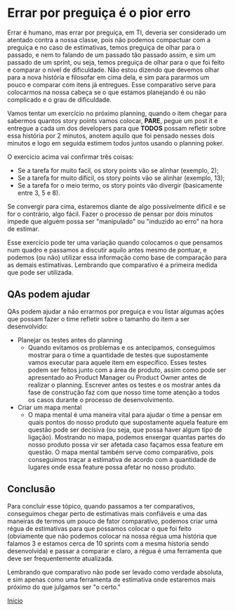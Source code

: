 # Errar por preguiça é o pior erro

Errar é humano, mas errar por preguiça, em TI, deveria ser considerado um atentado contra a nossa classe, pois não podemos compactuar com a preguiça e no caso de estimativas, temos preguiça de olhar para o passado, e nem to falando de um passado tão passado assim, e sim um passado de um sprint, ou seja, temos preguiça de olhar para o que foi feito e comparar o nível de dificuldade. Não estou dizendo que devemos olhar para a nova história e filosofar em cima dela, e sim para pararmos um pouco e comparar com itens já entregues. Esse comparativo serve para colocarmos na nossa cabeça se o que estamos planejando é ou não complicado e o grau de dificuldade.

Vamos tentar um exercício no próximo planning, quando o item chegar para sabermos quantos story points vamos colocar, **PARE**, pegue um post it e entregue a cada um dos developers para que **TODOS** possam refletir sobre essa história por 2 minutos, anotem aquilo que foi pensado nesses dois minutos e logo em seguida estimem todos juntos usando o planning poker.

O exercício acima vai confirmar três coisas:

- Se a tarefa for muito facil, os story points vão se alinhar (exemplo, 2);
- Se a tarefa for muito difícil, os story points vão se alinhar (exemplo, 13);
- Se a tarefa for o meio termo, os story points vão divergir (basicamente entre 3, 5 e 8).

Se convergir para cima, estaremos diante de algo possívelmente difícil e se for o contrário, algo fácil. Fazer o processo de pensar por dois minutos impede que alguém possa ser "manipulado" ou "induzido ao erro" na hora de estimar. 

Esse exercício pode ter uma variação quando colocamos o que pensamos num quadro e passamos a discutir aquilo antes mesmo de pontuar, e podemos (ou não) utilizar essa informação como base de comparação para as demais estimativas. Lembrando que comparativo é a primeira medida que pode ser utilizada.

## QAs podem ajudar

QAs podem ajudar a não errarmos por preguiça e vou listar algumas ações que possam fazer o time refletir sobre o tamanho do item a ser desenvolvido: 
- Planejar os testes antes do planning
    - Quando evitamos os problemas e os antecipamos, conseguimos mostrar para o time a quantidade de testes que supostamente vamos executar para aquele item em específico. Esses testes podem ser feitos junto com a área de produto, assim como pode ser apresentado ao Product Manager ou Product Owner antes de realizar o planning. Escrever antes os testes e os mostrar antes da fase de construção faz com que nosso time tome atenção a todos os casos durante o processo de desenvolvimento.
- Criar um mapa mental
    - O mapa mental é uma maneira vital para ajudar o time a pensar em quais pontos do nosso produto que supostamente aquela feature em questão pode ser decisiva (ou seja, que possa haver algum tipo de ligação). Mostrando no mapa, podemos enxergar quantas partes do nosso produto possa vir ser afetada caso façamos essa feature em questão. O mapa mental também serve como comparativo, pois conseguimos traçar a estimativa de acordo com a quantidade de lugares onde essa feature possa afetar no nosso produto.

## Conclusão

Para concluir esse tópico, quando passamos a ter comparativos, conseguimos chegar perto de estimativas mais confiáveis e uma das maneiras de termos um pouco de fator comparativo, podemos criar uma régua de estimativas para que possamos colocar o que foi feito (obviamente que não podemos colocar na nossa régua uma história que falamos 3 e estamos cerca de 10 sprints com a mesma historia sendo desenvolvida) e passar a comparar e claro, a régua é uma ferramenta que deve ser frequentemente atualizada.

Lembrando que comparativo não pode ser levado como verdade absoluta, e sim apenas como uma ferramenta de estimativa onde estaremos mais próximo do que julgamos ser "o certo."

[Início](https://github.com/thiagomarquessp/dividir-para-conquistar/blob/master/README.md)